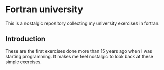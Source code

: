 # Fortran university
This is a nostalgic repository collecting my university exercises in fortran.

## Introduction

These are the first exercises done more than 15 years ago when I was starting programming.
It makes me feel nostalgic to look back at these simple exercises.
